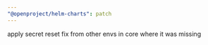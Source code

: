 ```yaml
---
"@openproject/helm-charts": patch
---
```


apply secret reset fix from other envs in core where it was missing
